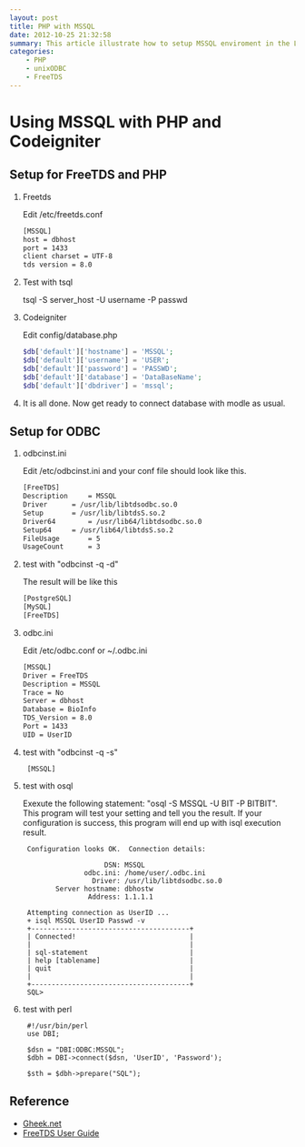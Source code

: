 ```yaml
---
layout: post
title: PHP with MSSQL
date: 2012-10-25 21:32:58
summary: This article illustrate how to setup MSSQL enviroment in the Linux with freetds and unixodbc and connect MSSQL with perl.
categories:
	- PHP
	- unixODBC
	- FreeTDS
---
```

Using MSSQL with PHP and Codeigniter
======
Setup for FreeTDS and PHP
------
1. Freetds 

	Edit /etc/freetds.conf

	``` bash
	[MSSQL]
	host = dbhost
	port = 1433
	client charset = UTF-8
	tds version = 8.0
	```

2. Test with tsql

	 tsql -S server_host -U username -P passwd

3. Codeigniter

	Edit config/database.php

	``` php
	$db['default']['hostname'] = 'MSSQL';
	$db['default']['username'] = 'USER';
	$db['default']['password'] = 'PASSWD';
	$db['default']['database'] = 'DataBaseName';
	$db['default']['dbdriver'] = 'mssql';
	```

3. It is all done. Now get ready to connect database with modle as usual.

Setup for ODBC
------
1. odbcinst.ini

	Edit /etc/odbcinst.ini and your conf file should look like this.

	``` bash
	[FreeTDS]
	Description     = MSSQL
	Driver      = /usr/lib/libtdsodbc.so.0
	Setup       = /usr/lib/libtdsS.so.2
	Driver64        = /usr/lib64/libtdsodbc.so.0
	Setup64     = /usr/lib64/libtdsS.so.2
	FileUsage       = 5
	UsageCount      = 3
	```

2. test with "odbcinst -q -d"

	The result will be like this

	``` bash
	[PostgreSQL]
	[MySQL]
	[FreeTDS]
	```

3. odbc.ini

	Edit /etc/odbc.conf or ~/.odbc.ini

	``` bash
	[MSSQL]
	Driver = FreeTDS
	Description = MSSQL
	Trace = No
	Server = dbhost
	Database = BioInfo
	TDS_Version = 8.0
	Port = 1433
	UID = UserID
	```

4. test with "odbcinst -q -s"

		[MSSQL]

5. test with osql

	Exexute the following statement: "osql -S MSSQL -U BIT -P BITBIT". This program will test your setting and tell you the result. If your configuration is success, this program will end up with isql execution result.

		Configuration looks OK.  Connection details:
		
		                   DSN: MSSQL
		              odbc.ini: /home/user/.odbc.ini
		                Driver: /usr/lib/libtdsodbc.so.0
		       Server hostname: dbhostw
		               Address: 1.1.1.1
		
		Attempting connection as UserID ...
		+ isql MSSQL UserID Passwd -v
		+---------------------------------------+
		| Connected!                            |
		|                                       |
		| sql-statement                         |
		| help [tablename]                      |
		| quit                                  |
		|                                       |
		+---------------------------------------+
		SQL> 

6. test with perl

		#!/usr/bin/perl
		use DBI;
		
		$dsn = "DBI:ODBC:MSSQL";
		$dbh = DBI->connect($dsn, 'UserID', 'Password');
		
		$sth = $dbh->prepare("SQL");

Reference
------

- [Gheek.net](http://gheeknet.wordpress.com/2011/10/13/perl-to-microsoft-sql-server-2008-standard-via-odbc-using-freetds-drivers/)
- [FreeTDS User Guide](http://freetds.schemamania.org/userguide/odbcdiagnose.htm)  
